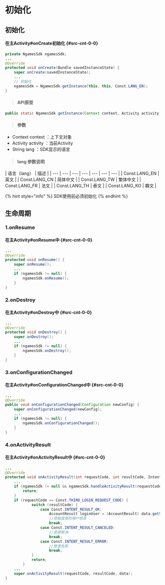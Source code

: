 # 初始化

## 初始化

#### 在主Activity\#onCreate初始化 {#src-cnt-0-0}

```java
private NgamesSdk ngamesSdk;
...
@Override
protected void onCreate(Bundle savedInstanceState) {
	super.onCreate(savedInstanceState);
	...
	// 初始化
	ngamesSdk = NgamesSdk.getInstance(this, this, Const.LANG_EN);
}
```

> ####  API原型

```java
public static NgamesSdk getInstance(Context context, Activity activity, String lang)
```

> ####  参数

* Context context ：上下文对象
* Activity activity ：当前Activity
* String lang ：SDK显示的语言

> ####  lang 参数说明

| 语言（lang） | 描述 |
| --- | --- | --- | --- | --- | --- | --- |
| Const.LANG\_EN | 英文 |
| Const.LANG\_CN | 简体中文 |
| Const.LANG\_TW | 繁体中文 |
|  Const.LANG\_FR | 法文 |
|  Const.LANG\_TH | 泰文 |
|  Const.LANG\_KO | 韓文 |

{% hint style="info" %}
SDK使用前必须初始化
{% endhint %}

## 生命周期

### 1.onResume

#### 在主Activity\#onResume中 {#src-cnt-0-0}

```java
...
@Override
protected void onResume() {
    super.onResume();
    ...
    if (ngamesSdk != null) {
        ngamesSdk.onResume();
    }
}
```

### 2.onDestroy

#### 在主Activity\#onDestroy中 {#src-cnt-0-0}

```java
...
@Override
protected void onDestroy() {
    super.onDestroy();
    ...
    if (ngamesSdk != null) {
        ngamesSdk.onDestroy();
    }
}
```

### 3.onConfigurationChanged

#### 在主Activity\#onConfigurationChanged中 {#src-cnt-0-0}

```java
...
@Override
public void onConfigurationChanged(Configuration newConfig) {
    super.onConfigurationChanged(newConfig);
    ...
    if (ngamesSdk != null) {
        ngamesSdk.onConfigurationChanged();
    }
}
```

### 4.onActivityResult

#### 在主Activity\#onActivityResult中 {#src-cnt-0-0}

```java
...
@Override
protected void onActivityResult(int requestCode, int resultCode, Intent data) {
    ...
    if (ngamesSdk != null && ngamesSdk.handleActivityResult(requestCode, resultCode, data)) {
        return;
    }
    if (requestCode == Const.THIRD_LOGIN_REQUEST_CODE) {
            switch (resultCode) {
                case Const.INTENT_RESULT_OK:
                    AccountResult loginUser = (AccountResult) data.getSerializableExtra(Const.LOGIN_USER);
                    //获取登录的用户信息
                    break;
                case Const.INTENT_RESULT_CANCELED:
                    //登录取消
                    break;
                case Const.INTENT_RESULT_ERROR:
                    //登录失败
                    break;
            }
            return;
        }
    ...
    super.onActivityResult(requestCode, resultCode, data);
}
```

